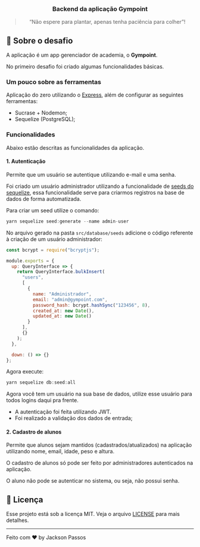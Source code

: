 <h3 align="center">
  Backend da aplicação Gympoint
</h3>

<blockquote align="center">“Não espere para plantar, apenas tenha paciência para colher”!</blockquote>


## :rocket: Sobre o desafio

A aplicação é um app gerenciador de academia, o **Gympoint**.

No primeiro desafio foi criado algumas funcionalidades básicas.

### Um pouco sobre as ferramentas

Aplicação do zero utilizando o [Express](https://expressjs.com/), além de configurar as seguintes ferramentas:

- Sucrase + Nodemon;
- Sequelize (PostgreSQL);

### Funcionalidades

Abaixo estão descritas as funcionalidades da aplicação.

#### 1. Autenticação

Permite que um usuário se autentique utilizando e-mail e uma senha.

Foi criado um usuário administrador utilizando a funcionalidade de [seeds do sequelize](https://sequelize.org/master/manual/migrations.html#creating-first-seed), essa funcionalidade serve para criarmos registros na base de dados de forma automatizada.

Para criar um seed utilize o comando:

```js
yarn sequelize seed:generate --name admin-user
```

No arquivo gerado na pasta `src/database/seeds` adicione o código referente à criação de um usuário administrador:

```js
const bcrypt = require("bcryptjs");

module.exports = {
  up: QueryInterface => {
    return QueryInterface.bulkInsert(
      "users",
      [
        {
          name: "Administrador",
          email: "admin@gympoint.com",
          password_hash: bcrypt.hashSync("123456", 8),
          created_at: new Date(),
          updated_at: new Date()
        }
      ],
      {}
    );
  },

  down: () => {}
};
```

Agora execute:

```js
yarn sequelize db:seed:all
```

Agora você tem um usuário na sua base de dados, utilize esse usuário para todos logins daqui pra frente.

- A autenticação foi feita utilizando JWT.
- Foi realizado a validação dos dados de entrada;

#### 2. Cadastro de alunos

Permite que alunos sejam mantidos (cadastrados/atualizados) na aplicação utilizando nome, email, idade, peso e altura.

O cadastro de alunos só pode ser feito por administradores autenticados na aplicação.

O aluno não pode se autenticar no sistema, ou seja, não possui senha.

## :memo: Licença

Esse projeto está sob a licença MIT. Veja o arquivo [LICENSE](LICENSE.md) para mais detalhes.

---

Feito com ♥ by Jackson Passos
